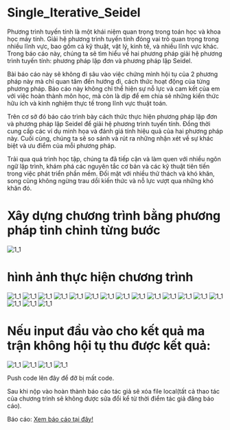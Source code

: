 # Single_Iterative_Seidel

Phương trình tuyến tính là một khái niệm quan trọng trong toán học và khoa học máy
tính. Giải hệ phương trình tuyến tính đóng vai trò quan trọng trong nhiều lĩnh vực, bao
gồm cả kỹ thuật, vật lý, kinh tế, và nhiều lĩnh vực khác. Trong báo cáo này, chúng ta
sẽ tìm hiểu về hai phương pháp giải hệ phương trình tuyến tính: phương pháp lặp đơn
và phương pháp lặp Seidel.

Bài báo cáo này sẽ không đi sâu vào việc chứng mình hội tụ của 2 phương pháp này
mà chỉ quan tâm đến hướng đi, cách thức hoạt động của từng phương pháp. Báo cáo
này không chỉ thể hiện sự nỗ lực và cam kết của em với việc hoàn thành môn học, mà
còn là dịp để em chia sẻ những kiến thức hữu ích và kinh nghiệm thực tế trong lĩnh vực
thuật toán.

Trên cơ sở đó báo cáo trình bày cách thức thực hiện phương pháp lặp đơn và phương
pháp lặp Seidel để giải hệ phương trình tuyến tính. Đồng thời cung cấp các ví dụ minh
họa và đánh giá tính hiệu quả của hai phương pháp này. Cuối cùng, chúng ta sẽ so sánh
và rút ra những nhận xét về sự khác biệt và ưu điểm của mỗi phương pháp.

Trải qua quá trình học tập, chúng ta đã tiếp cận và làm quen với nhiều ngôn ngữ lập
trình, khám phá các nguyên tắc cơ bản và các kỹ thuật tiên tiến trong việc phát triển
phần mềm. Đối mặt với nhiều thử thách và khó khăn, song cũng không ngừng trau dồi
kiến thức và nỗ lực vượt qua những khó khăn đó.
# Xây dựng chương trình bằng phương pháp tinh chỉnh từng bước
![1_1](https://github.com/huyvu15/Single_Iterative_Seidel/blob/main/run_program/build_dig.png)


# hình ảnh thực hiện chương trình

![1_1](https://github.com/huyvu15/Single_Iterative_Seidel/blob/main/run_program/menu.png)
![1_1](https://github.com/huyvu15/Single_Iterative_Seidel/blob/main/run_program/1_1.png)
![1_1](https://github.com/huyvu15/Single_Iterative_Seidel/blob/main/run_program/1_2.png)
![1_1](https://github.com/huyvu15/Single_Iterative_Seidel/blob/main/run_program/1_3.png)
![1_1](https://github.com/huyvu15/Single_Iterative_Seidel/blob/main/run_program/1_4.png)
![1_1](https://github.com/huyvu15/Single_Iterative_Seidel/blob/main/run_program/2.png)
![1_1](https://github.com/huyvu15/Single_Iterative_Seidel/blob/main/run_program/3.png)
![1_1](https://github.com/huyvu15/Single_Iterative_Seidel/blob/main/run_program/4.png)
![1_1](https://github.com/huyvu15/Single_Iterative_Seidel/blob/main/run_program/4_1.png)
![1_1](https://github.com/huyvu15/Single_Iterative_Seidel/blob/main/run_program/4_2.png)
![1_1](https://github.com/huyvu15/Single_Iterative_Seidel/blob/main/run_program/5.png)
![1_1](https://github.com/huyvu15/Single_Iterative_Seidel/blob/main/run_program/5_1.png)
![1_1](https://github.com/huyvu15/Single_Iterative_Seidel/blob/main/run_program/5_2.png)
![1_1](https://github.com/huyvu15/Single_Iterative_Seidel/blob/main/run_program/6.png)
![1_1](https://github.com/huyvu15/Single_Iterative_Seidel/blob/main/run_program/6_1.png)
![1_1](https://github.com/huyvu15/Single_Iterative_Seidel/blob/main/run_program/6_2.png)
![1_1](https://github.com/huyvu15/Single_Iterative_Seidel/blob/main/run_program/end.png)

# Nếu input đầu vào cho kết quả ma trận không hội tụ thu được kết quả:
![1_1](https://github.com/huyvu15/Single_Iterative_Seidel/blob/main/run_program/2_v1.png)
![1_1](https://github.com/huyvu15/Single_Iterative_Seidel/blob/main/run_program/4_v1.png)
![1_1](https://github.com/huyvu15/Single_Iterative_Seidel/blob/main/run_program/5_v1.png)
![1_1](https://github.com/huyvu15/Single_Iterative_Seidel/blob/main/run_program/6_v1.png)


Push code lên đây để đỡ bị mất code.

Sau khi nộp vào hoàn thành báo cáo tác giả sẽ xóa file local(tất cả thao tác của chương trình sẽ không được sửa đổi kể từ thời điểm tác giả đăng báo cáo).

Báo cáo: [Xem báo cáo tại đây!](https://github.com/huyvu15/Single_Iterative_Seidel/blob/main/K%C4%A9_thu%E1%BA%ADt_l%E1%BA%ADp_tr%C3%ACnh_cu%E1%BB%91i_k%E1%BB%B3.pdf)